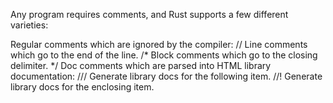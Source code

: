 Any program requires comments, and Rust supports a few different varieties:

Regular comments which are ignored by the compiler:
// Line comments which go to the end of the line.
/* Block comments which go to the closing delimiter. */
Doc comments which are parsed into HTML library documentation:
/// Generate library docs for the following item.
//! Generate library docs for the enclosing item.